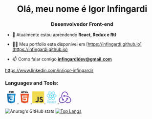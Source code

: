<h1 align="center">Olá, meu nome é Igor Infingardi</h1>
<h3 align="center">Desenvolvedor Front-end</h3>

- 🌱 Atualmente estou aprendendo **React, Redux e Rtl**

- 👨‍💻 Meu portfolio esta disponivel em [https://infingardi.github.io](https://infingardi.github.io)

- 📫 Como falar comigo **infingardidev@gmail.com**

https://www.linkedin.com/in/igor-infingardi/

<h3 align="left">Languages and Tools:</h3>
<p align="left"> <a href="https://www.w3schools.com/css/" target="_blank" rel="noreferrer"> <img src="https://raw.githubusercontent.com/devicons/devicon/master/icons/css3/css3-original-wordmark.svg" alt="css3" width="40" height="40"/> </a> <a href="https://www.w3.org/html/" target="_blank" rel="noreferrer"> <img src="https://raw.githubusercontent.com/devicons/devicon/master/icons/html5/html5-original-wordmark.svg" alt="html5" width="40" height="40"/> </a> <a href="https://developer.mozilla.org/en-US/docs/Web/JavaScript" target="_blank" rel="noreferrer"> <img src="https://raw.githubusercontent.com/devicons/devicon/master/icons/javascript/javascript-original.svg" alt="javascript" width="40" height="40"/> </a> <a href="https://reactjs.org/" target="_blank" rel="noreferrer"> <img src="https://raw.githubusercontent.com/devicons/devicon/master/icons/react/react-original-wordmark.svg" alt="react" width="40" height="40"/> </a> <a href="https://redux.js.org" target="_blank" rel="noreferrer"> <img src="https://raw.githubusercontent.com/devicons/devicon/master/icons/redux/redux-original.svg" alt="redux" width="40" height="40"/> </a> </p>


![Anurag's GitHub stats](https://github-readme-stats.vercel.app/api?username=infingardi&theme=dark&show_icons=true)
[![Top Langs](https://github-readme-stats.vercel.app/api/top-langs/?username=infingardi&layout=compact&theme=dark)](https://github.com/anuraghazra/github-readme-stats)
